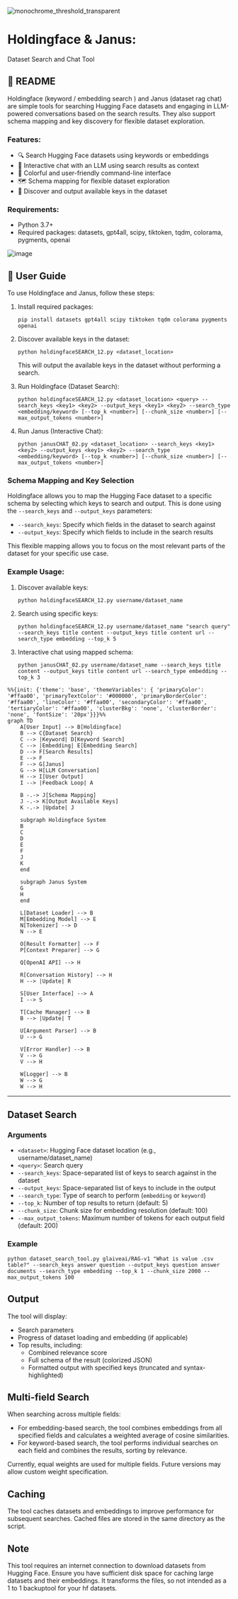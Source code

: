 
![monochrome_threshold_transparent](https://github.com/EveryOneIsGross/holdingfaceSEARCH/assets/23621140/e3efb20e-ef22-41b1-99c6-a7577ea4d135)

# Holdingface & Janus:
Dataset Search and Chat Tool

## 🌈 README

Holdingface (keyword / embedding search ) and Janus (dataset rag chat) are simple tools for searching Hugging Face datasets and engaging in LLM-powered conversations based on the search results. They also support schema mapping and key discovery for flexible dataset exploration.

### Features:
- 🔍 Search Hugging Face datasets using keywords or embeddings
- 💬 Interactive chat with an LLM using search results as context
- 🎨 Colorful and user-friendly command-line interface
- 🗺️ Schema mapping for flexible dataset exploration
- 🔑 Discover and output available keys in the dataset

### Requirements:
- Python 3.7+
- Required packages: datasets, gpt4all, scipy, tiktoken, tqdm, colorama, pygments, openai

![image](https://github.com/EveryOneIsGross/holdingfaceSEARCH/assets/23621140/86f695ca-2b84-4be7-b5b1-e4d8bb7ca955)


## 📘 User Guide

To use Holdingface and Janus, follow these steps:

1. Install required packages:
   ```
   pip install datasets gpt4all scipy tiktoken tqdm colorama pygments openai
   ```

2. Discover available keys in the dataset:
   ```
   python holdingfaceSEARCH_12.py <dataset_location>
   ```
   This will output the available keys in the dataset without performing a search.

3. Run Holdingface (Dataset Search):
   ```
   python holdingfaceSEARCH_12.py <dataset_location> <query> --search_keys <key1> <key2> --output_keys <key1> <key2> --search_type <embedding/keyword> [--top_k <number>] [--chunk_size <number>] [--max_output_tokens <number>]
   ```

4. Run Janus (Interactive Chat):
   ```
   python janusCHAT_02.py <dataset_location> --search_keys <key1> <key2> --output_keys <key1> <key2> --search_type <embedding/keyword> [--top_k <number>] [--chunk_size <number>] [--max_output_tokens <number>]
   ```

### Schema Mapping and Key Selection

Holdingface allows you to map the Hugging Face dataset to a specific schema by selecting which keys to search and output. This is done using the `--search_keys` and `--output_keys` parameters:

- `--search_keys`: Specify which fields in the dataset to search against
- `--output_keys`: Specify which fields to include in the search results

This flexible mapping allows you to focus on the most relevant parts of the dataset for your specific use case.

### Example Usage:

1. Discover available keys:
   ```
   python holdingfaceSEARCH_12.py username/dataset_name
   ```

2. Search using specific keys:
   ```
   python holdingfaceSEARCH_12.py username/dataset_name "search query" --search_keys title content --output_keys title content url --search_type embedding --top_k 5
   ```

3. Interactive chat using mapped schema:
   ```
   python janusCHAT_02.py username/dataset_name --search_keys title content --output_keys title content url --search_type embedding --top_k 3
   ```


```mermaid
%%{init: {'theme': 'base', 'themeVariables': { 'primaryColor': '#ffaa00', 'primaryTextColor': '#000000', 'primaryBorderColor': '#ffaa00', 'lineColor': '#ffaa00', 'secondaryColor': '#ffaa00', 'tertiaryColor': '#ffaa00', 'clusterBkg': 'none', 'clusterBorder': 'none', 'fontSize': '20px'}}}%%
graph TD
    A[User Input] --> B[Holdingface]
    B --> C{Dataset Search}
    C --> |Keyword| D[Keyword Search]
    C --> |Embedding| E[Embedding Search]
    D --> F[Search Results]
    E --> F
    F --> G[Janus]
    G --> H[LLM Conversation]
    H --> I[User Output]
    I --> |Feedback Loop| A
    
    B -.-> J[Schema Mapping]
    J -.-> K[Output Available Keys]
    K -.-> |Update| J
    
    subgraph Holdingface System
    B
    C
    D
    E
    F
    J
    K
    end
    
    subgraph Janus System
    G
    H
    end
    
    L[Dataset Loader] --> B
    M[Embedding Model] --> E
    N[Tokenizer] --> D
    N --> E
    
    O[Result Formatter] --> F
    P[Context Preparer] --> G
    
    Q[OpenAI API] --> H
    
    R[Conversation History] --> H
    H --> |Update| R
    
    S[User Interface] --> A
    I --> S
    
    T[Cache Manager] --> B
    B --> |Update| T
    
    U[Argument Parser] --> B
    U --> G
    
    V[Error Handler] --> B
    V --> G
    V --> H
    
    W[Logger] --> B
    W --> G
    W --> H
```


---

## Dataset Search

### Arguments

- `<dataset>`: Hugging Face dataset location (e.g., username/dataset_name)
- `<query>`: Search query
- `--search_keys`: Space-separated list of keys to search against in the dataset
- `--output_keys`: Space-separated list of keys to include in the output
- `--search_type`: Type of search to perform (`embedding` or `keyword`)
- `--top_k`: Number of top results to return (default: 5)
- `--chunk_size`: Chunk size for embedding resolution (default: 100)
- `--max_output_tokens`: Maximum number of tokens for each output field (default: 200)

### Example

```
python dataset_search_tool.py glaiveai/RAG-v1 "What is value .csv table?" --search_keys answer question --output_keys question answer documents --search_type embedding --top_k 1 --chunk_size 2000 --max_output_tokens 100
```

## Output

The tool will display:
- Search parameters
- Progress of dataset loading and embedding (if applicable)
- Top results, including:
  - Combined relevance score
  - Full schema of the result (colorized JSON)
  - Formatted output with specified keys (truncated and syntax-highlighted)

## Multi-field Search

When searching across multiple fields:
- For embedding-based search, the tool combines embeddings from all specified fields and calculates a weighted average of cosine similarities.
- For keyword-based search, the tool performs individual searches on each field and combines the results, sorting by relevance.

Currently, equal weights are used for multiple fields. Future versions may allow custom weight specification.

## Caching

The tool caches datasets and embeddings to improve performance for subsequent searches. Cached files are stored in the same directory as the script.

## Note

This tool requires an internet connection to download datasets from Hugging Face. Ensure you have sufficient disk space for caching large datasets and their embeddings. It transforms the files, so not intended as a 1 to 1 backuptool for your hf datasets. 
